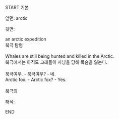 START
기본

앞면:
arctic


뒷면:
<div>an arctic expedition </div><div>북극 탐험</div><div><br></div><div><div>Whales are still being hunted and killed in the Arctic. </div><div><div>북극에서는 아직도 고래들이 사냥을 당해 목숨을 잃는다.</div></div></div><div><br></div><div><div><div>북극여우. - 북극여우? - 네.</div></div><div><div>Arctic fox. - Arctic fox? - Yes.</div></div></div><div><br></div><div>북극의<br></div>


해석:

END